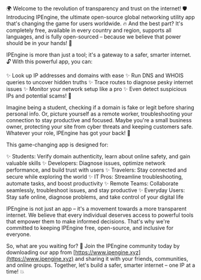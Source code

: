 🌍 Welcome to the revolution of transparency and trust on the internet! 🛡️ Introducing IPEngine, the ultimate open-source global networking utility app that's changing the game for users worldwide. 🔥 And the best part? It's completely free, available in every country and region, supports all languages, and is fully open-sourced – because we believe that power should be in your hands! 💪

IPEngine is more than just a tool; it's a gateway to a safer, smarter internet. 🔓 With this powerful app, you can:

✨ Look up IP addresses and domains with ease
✨ Run DNS and WHOIS queries to uncover hidden truths
✨ Trace routes to diagnose pesky internet issues
✨ Monitor your network setup like a pro
✨ Even detect suspicious IPs and potential scams! 🚀

Imagine being a student, checking if a domain is fake or legit before sharing personal info. Or, picture yourself as a remote worker, troubleshooting your connection to stay productive and focused. Maybe you're a small business owner, protecting your site from cyber threats and keeping customers safe. Whatever your role, IPEngine has got your back! 🤝

This game-changing app is designed for:

✨ Students: Verify domain authenticity, learn about online safety, and gain valuable skills
✨ Developers: Diagnose issues, optimize network performance, and build trust with users
✨ Travelers: Stay connected and secure while exploring the world
✨ IT Pros: Streamline troubleshooting, automate tasks, and boost productivity
✨ Remote Teams: Collaborate seamlessly, troubleshoot issues, and stay productive
✨ Everyday Users: Stay safe online, diagnose problems, and take control of your digital life

IPEngine is not just an app – it's a movement towards a more transparent internet. We believe that every individual deserves access to powerful tools that empower them to make informed decisions. That's why we're committed to keeping IPEngine free, open-source, and inclusive for everyone.

So, what are you waiting for? 🎉 Join the IPEngine community today by downloading our app from [https://www.ipengine.xyz](https://www.ipengine.xyz) and sharing it with your friends, communities, and online groups. Together, let's build a safer, smarter internet – one IP at a time! 💥